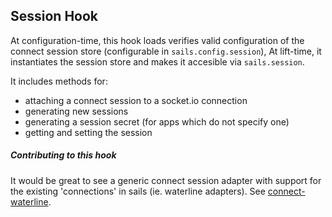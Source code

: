 ## Session Hook

At configuration-time, this hook loads verifies valid configuration of the connect session store (configurable in `sails.config.session`),
At lift-time, it instantiates the session store and makes it accesible via `sails.session`.

It includes methods for:
  + attaching a connect session to a socket.io connection
  + generating new sessions
  + generating a session secret (for apps which do not specify one)
  + getting and setting the session



##### Contributing to this hook
It would be great to see a generic connect session adapter with support for the existing 'connections' in sails (ie. waterline adapters).  See [connect-waterline](https://www.npmjs.com/package/connect-waterline).
